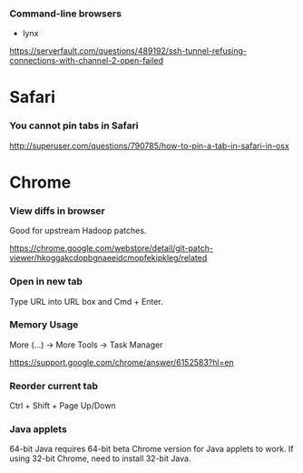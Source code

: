 ### Command-line browsers

* lynx

https://serverfault.com/questions/489192/ssh-tunnel-refusing-connections-with-channel-2-open-failed


# Safari

### You cannot pin tabs in Safari

http://superuser.com/questions/790785/how-to-pin-a-tab-in-safari-in-osx



# Chrome

### View diffs in browser

Good for upstream Hadoop patches.

https://chrome.google.com/webstore/detail/git-patch-viewer/hkoggakcdopbgnaeeidcmopfekipkleg/related


### Open in new tab

Type URL into URL box and Cmd + Enter.


### Memory Usage

More (...) -> More Tools -> Task Manager

https://support.google.com/chrome/answer/6152583?hl=en


### Reorder current tab

Ctrl + Shift + Page Up/Down


### Java applets

64-bit Java requires 64-bit beta Chrome version for Java applets to work. If using 32-bit Chrome, need to install 32-bit Java.